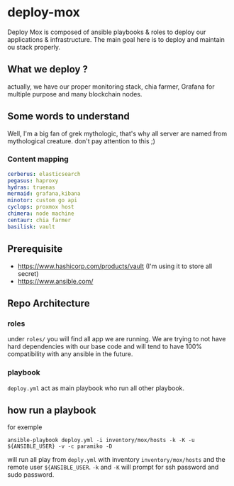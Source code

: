 # deploy-mox

Deploy Mox is composed of ansible playbooks & roles to deploy our applications & infrastructure. The main goal here is to deploy and maintain ou stack properly.

## What we deploy ?

actually, we have our proper monitoring stack, chia farmer, Grafana for multiple purpose and many blockchain nodes.

## Some words to understand

Well, I'm a big fan of grek mythologic, that's why all server are named from mythological creature. don't pay attention to this ;)

### Content mapping

````yaml
cerberus: elasticsearch
pegasus: haproxy
hydras: truenas
mermaid: grafana,kibana
minotor: custom go api
cyclops: proxmox host
chimera: node machine
centaur: chia farmer
basilisk: vault
````



## Prerequisite

- https://www.hashicorp.com/products/vault (I'm using it to store all secret)
- https://www.ansible.com/

## Repo Architecture

### roles

under `roles/` you will find all app we are running. We are trying to not have hard dependencies with our base code and will tend to have 100% compatibility with any ansible in the future.

### playbook

`deploy.yml` act as main playbook who run all other playbook.


## how run a playbook

for exemple

`ansible-playbook deploy.yml -i inventory/mox/hosts -k -K -u ${ANSIBLE_USER} -v -c paramiko -D`

will run all play from `deply.yml` with inventory `inventory/mox/hosts` and the remote user `${ANSIBLE_USER`. `-k` and `-K` will prompt for ssh password and sudo password.